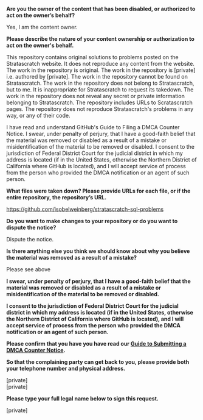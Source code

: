 **Are you the owner of the content that has been disabled, or authorized to act on the owner’s behalf?**

Yes, I am the content owner.

**Please describe the nature of your content ownership or authorization to act on the owner's behalf.**

This repository contains original solutions to problems posted on the Stratascratch website. It does not reproduce any content from the website. The work in the repository is original. The work in the repository is [private] i.e. authored by [private]. The work in the repository cannot be found on Stratascratch. The work in the repository does not belong to Stratascratch, but to me. It is inappropriate for Stratascratch to request its takedown. The work in the repository does not reveal any secret or private information belonging to Stratascratch. The repository includes URLs to Scratascratch pages. The repository does not reproduce Stratascratch's problems in any way, or any of their code.

I have read and understand GitHub's Guide to Filing a DMCA Counter Notice. I swear, under penalty of perjury, that I have a good-faith belief that the material was removed or disabled as a result of a mistake or misidentification of the material to be removed or disabled. I consent to the jurisdiction of Federal District Court for the judicial district in which my address is located (if in the United States, otherwise the Northern District of California where GitHub is located), and I will accept service of process from the person who provided the DMCA notification or an agent of such person.

**What files were taken down? Please provide URLs for each file, or if the entire repository, the repository’s URL.**

https://github.com/isobelweinberg/stratascratch-sql-problems

**Do you want to make changes to your repository or do you want to dispute the notice?**

Dispute the notice.

**Is there anything else you think we should know about why you believe the material was removed as a result of a mistake?**

Please see above

**I swear, under penalty of perjury, that I have a good-faith belief that the material was removed or disabled as a result of a mistake or misidentification of the material to be removed or disabled.**

**I consent to the jurisdiction of Federal District Court for the judicial district in which my address is located (if in the United States, otherwise the Northern District of California where GitHub is located), and I will accept service of process from the person who provided the DMCA notification or an agent of such person.**

**Please confirm that you have you have read our <a href="https://docs.github.com/articles/guide-to-submitting-a-dmca-counter-notice">Guide to Submitting a DMCA Counter Notice</a>.**

**So that the complaining party can get back to you, please provide both your telephone number and physical address.**

[private]  
[private]  

**Please type your full legal name below to sign this request.**

[private]  

